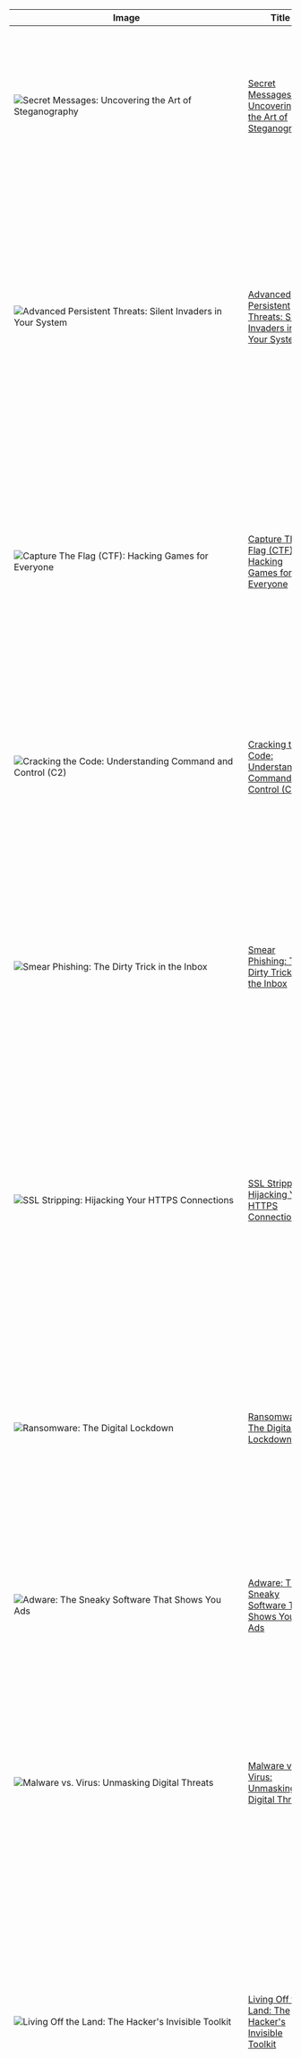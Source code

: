 | Image       | Title       | Summary     | Date        | Author      |
| ----------- | ----------- | ----------- | ----------- | ----------- |
| <img src="https://www.sdsolutionsllc.com/wp-content/uploads/2015/12/Steganography-1024x768.png" alt="Secret Messages: Uncovering the Art of Steganography"> | [Secret Messages: Uncovering the Art of Steganography](https://oactestram.github.io/tech-blogs/articles/secret-messages--uncovering-the-art-of-steganography) | Steganography hides data within other data.  It's about secrecy, not encryption.  We'll explore techniques, uses, and a real-world example. Learn how to conceal your secrets in plain sight!  A fascinating world awaits. | Jan 2, 2025 1:18:33 AM | Zealous Terabyte |
| <img src="https://www.researchdive.com/images/global-advanced-persistent-threat-protection-market-analysis-1661430653.png" alt="Advanced Persistent Threats: Silent Invaders in Your System"> | [Advanced Persistent Threats: Silent Invaders in Your System](https://oactestram.github.io/tech-blogs/articles/advanced-persistent-threats--silent-invaders-in-your-system) | Advanced Persistent Threats (APTs) are sophisticated cyberattacks designed to stealthily infiltrate systems, remain undetected for extended periods, and exfiltrate sensitive data.  They're highly targeted, often state-sponsored, and incredibly difficult to detect and remove. This article explores their methods, impact, and defense strategies. | Jan 2, 2025 1:32:12 AM | Ambitious Girl |
| <img src="https://certify.cybervista.net/wp-content/uploads/2020/05/BLOG_Capture-the-Flag.png" alt="Capture The Flag (CTF): Hacking Games for Everyone"> | [Capture The Flag (CTF): Hacking Games for Everyone](https://oactestram.github.io/tech-blogs/articles/capture-the-flag--ctf---hacking-games-for-everyone) | Capture The Flag (CTF) competitions are fun, challenging cybersecurity exercises.  They simulate real-world hacking scenarios, building skills and knowledge.  Participants solve puzzles to "capture the flag," usually a hidden code.  CTFs are great for learning and improving cybersecurity expertise. | Jan 2, 2025 1:34:22 AM | Clumsy Byte |
| <img src="https://www.ics4ics.org/hubfs/ICS4ICS%20Hero%20Graphic-Gears.png" alt="Cracking the Code: Understanding Command and Control (C2)"> | [Cracking the Code: Understanding Command and Control (C2)](https://oactestram.github.io/tech-blogs/articles/cracking-the-code--understanding-command-and-control--c2) | Command and Control (C2) is the brains behind a cyberattack.  It's how hackers remotely manage infected systems.  Understanding C2 is crucial for both offense and defense in cybersecurity. This article explores its mechanics and real-world impact. | Jan 2, 2025 1:39:29 AM | Adventurous Yottabyte |
| <img src="https://www.dbs.com/iwov-resources/images/media/stories/2022-08/jess.png" alt="Smear Phishing: The Dirty Trick in the Inbox"> | [Smear Phishing: The Dirty Trick in the Inbox](https://oactestram.github.io/tech-blogs/articles/smear-phishing--the-dirty-trick-in-the-inbox) | Smear phishing leverages reputation damage to trick victims.  It uses leaked information or fabricated claims to discredit a target before launching a phishing attack.  This lowers victim vigilance, increasing success rates.  Understanding its tactics is crucial for effective defense. | Jan 2, 2025 1:45:37 AM | Fierce Joystick |
| <img src="https://www.https.in/ssl-security/wp-content/uploads/2018/03/ssl-stripping-300x169.png" alt="SSL Stripping: Hijacking Your HTTPS Connections"> | [SSL Stripping: Hijacking Your HTTPS Connections](https://oactestram.github.io/tech-blogs/articles/ssl-stripping--hijacking-your-https-connections) | SSL stripping downgrades secure HTTPS connections to insecure HTTP, exposing sensitive data.  Attackers intercept communication, stealing logins, passwords, and more.  Prevention relies on user awareness and robust network security.  This attack is becoming increasingly rare due to modern browser protections. | Jan 2, 2025 1:55:01 AM | Annoyed Vr |
| <img src="https://cdn.stratospherewebsites.com/source/sites/9bfe21ae-de22-4389-ab47-33333b405900/images/ransomeware-protection.jpg" alt="Ransomware: The Digital Lockdown"> | [Ransomware: The Digital Lockdown](https://oactestram.github.io/tech-blogs/articles/ransomware--the-digital-lockdown) | Ransomware encrypts your data, demanding payment for its release.  It's a serious threat targeting individuals and organizations.  Understanding its mechanics and prevention is crucial.  This article explores ransomware's workings and offers protective measures. | Jan 2, 2025 9:15:14 AM | Itchy Exabyte |
| <img src="https://cheapsslsecurity.com/blog/wp-content/uploads/2021/05/what-is-adware-definition-feature.jpg" alt="Adware: The Sneaky Software That Shows You Ads"> | [Adware: The Sneaky Software That Shows You Ads](https://oactestram.github.io/tech-blogs/articles/adware--the-sneaky-software-that-shows-you-ads) | Adware is software that displays unwanted ads.  It often bundles with free software.  It can track your browsing habits. Removal requires dedicated software.  It compromises privacy. | Jan 2, 2025 9:16:48 AM | Apprehensive Salesclerk |
| <img src="https://www.crowdstrike.com/content/dam/crowdstrike/www/en-us/wp/2021/08/cs-101-malware-vs-virus.jpg" alt="Malware vs. Virus: Unmasking Digital Threats"> | [Malware vs. Virus: Unmasking Digital Threats](https://oactestram.github.io/tech-blogs/articles/malware-vs--virus--unmasking-digital-threats) | This article clarifies the differences between malware and viruses.  Viruses are a *type* of malware.  We'll explore various malware categories and real-world examples of their devastating impact. Understanding this distinction is crucial for cybersecurity. | Jan 2, 2025 9:17:33 AM | Appalling Teacher |
| <img src="https://www.dragos.com/wp-content/uploads/relocated/l/Living-off-the-Land-926x1024.png" alt="Living Off the Land: The Hacker's Invisible Toolkit"> | [Living Off the Land: The Hacker's Invisible Toolkit](https://oactestram.github.io/tech-blogs/articles/living-off-the-land--the-hacker-s-invisible-toolkit) | Living off the Land (LotL) attacks leverage legitimate system tools and processes to evade detection.  Hackers hide their malicious activity within trusted software, making them incredibly stealthy. This technique is increasingly popular for its effectiveness in bypassing security measures. Understanding LotL is crucial for robust cybersecurity. | Jan 2, 2025 9:35:13 AM | Uptight Motherboard |
| <img src="https://images.spiceworks.com/wp-content/uploads/2022/05/09122828/Vishing-Attack-Mechanism.png" alt="Vishing: The Voice of Deception"> | [Vishing: The Voice of Deception](https://oactestram.github.io/tech-blogs/articles/vishing--the-voice-of-deception) | Vishing is a social engineering attack using voice calls.  Attackers impersonate legitimate entities to trick victims into revealing sensitive information.  This leads to financial loss, identity theft, and data breaches. Prevention relies on skepticism and verification. | Jan 2, 2025 9:37:16 AM | Happy Minister |
| <img src="https://files-blastwave.com/images/6581e83ba87c909087f86954_NetworkCloaking_1600x900-min.png" alt="Digital Camouflage: Understanding Cloaking in Cybersecurity"> | [Digital Camouflage: Understanding Cloaking in Cybersecurity](https://oactestram.github.io/tech-blogs/articles/digital-camouflage--understanding-cloaking-in-cybersecurity) | Cloaking hides online activities.  It's used for both good and bad.  Think anonymity vs. malicious hiding. This article explains techniques and implications. Learn about its uses in cybersecurity and privacy. | Jan 2, 2025 5:19:09 AM | Cagey Megabyte |
| <img src="https://cdn1.byjus.com/wp-content/uploads/2020/10/Difference-Between-Computer-Virus-and-Worm.jpg" alt="Viruses vs. Worms: Digital Pests Explained"> | [Viruses vs. Worms: Digital Pests Explained](https://oactestram.github.io/tech-blogs/articles/viruses-vs--worms--digital-pests-explained) | This article differentiates computer viruses and worms.  We'll explore how they spread, their impact, and provide real-world examples to illustrate their distinct characteristics. Understanding this difference is crucial for cybersecurity. | Jan 2, 2025 7:41:36 AM | Abrasive Mouse |
| <img src="https://hackcontrol.org/wp-content/uploads/2021/05/spear-phishing-dont-become-lunch-for-hackers-1200x628-1-e1627749432210.png" alt="Spear Phishing: The Art of the Targeted Attack"> | [Spear Phishing: The Art of the Targeted Attack](https://oactestram.github.io/tech-blogs/articles/spear-phishing--the-art-of-the-targeted-attack) | Spear phishing is a highly targeted cyberattack.  Attackers meticulously research victims. They craft personalized emails or messages to trick them into revealing sensitive information or installing malware.  Success hinges on social engineering and deception. Prevention requires vigilance and strong security practices. | Jan 2, 2025 1:28:24 PM | Boundless Queen |
| <img src="https://images.ctfassets.net/pdf29us7flmy/4HsaBiApLjFfXU63M6Q4bk/1854008ce393ece0d1ed17c40004ecfd/cyber-security-training_US.png?w=720&q=100&fm=jpg" alt="Unmasking the Mystery: Internet Protocol Detail Records (IPDRs)"> | [Unmasking the Mystery: Internet Protocol Detail Records (IPDRs)](https://oactestram.github.io/tech-blogs/articles/unmasking-the-mystery--internet-protocol-detail-records--ipdrs) | IPDRs are detailed logs of internet traffic. They're crucial for network security, revealing source/destination IPs, timestamps, and protocols.  Analyzing IPDRs helps detect intrusions and troubleshoot network issues.  They are a powerful investigative tool. | Jan 2, 2025 4:35:59 PM | Thankful Student |
| <img src="https://www.imperva.com/learn/wp-content/uploads/sites/13/2019/01/Clickjacking.png" alt="Clickjacking: The Sneaky "Click" Deception"> | [Clickjacking: The Sneaky "Click" Deception](https://oactestram.github.io/tech-blogs/articles/clickjacking--the-sneaky--click--deception) | Clickjacking is a malicious attack where a user is tricked into clicking something different from what they perceive.  Hidden buttons or links are overlaid on legitimate websites, leading to unintended actions. This exploits trust and can compromise accounts or data.  Prevention involves security headers and careful iframe handling. | Jan 3, 2025 2:33:11 PM | Antsy Girl |
